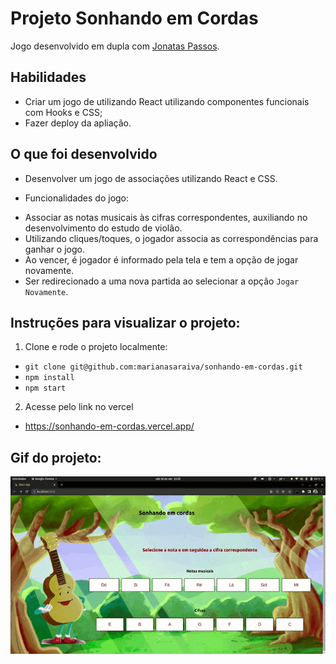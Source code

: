 # Projeto Sonhando em Cordas
Jogo desenvolvido em dupla com [Jonatas Passos](https://github.com/jonataspassos96).


## Habilidades

- Criar um jogo de utilizando React utilizando componentes funcionais com Hooks e CSS;
- Fazer deploy da apliação.


## O que foi desenvolvido

- Desenvolver um jogo de associações utilizando React e CSS.

* Funcionalidades do jogo:
- Associar as notas musicais às cifras correspondentes, auxiliando no desenvolvimento do estudo de violão.
- Utilizando cliques/toques, o jogador associa as correspondências para ganhar o jogo.
- Ao vencer, é jogador é informado pela tela e tem a opção de jogar novamente.
- Ser redirecionado a uma nova partida ao selecionar a opção `Jogar Novamente`.


## Instruções para visualizar o projeto:

1. Clone e rode o projeto localmente:
  * `git clone git@github.com:marianasaraiva/sonhando-em-cordas.git`
  * `npm install`
  * `npm start`

2. Acesse pelo link no vercel
  * https://sonhando-em-cordas.vercel.app/

## Gif do projeto:
<p align="center">
  <img  src="https://github.com/marianasaraiva/sonhando-em-cordas/blob/master/src/images/SonhandoEmCordas.gif" alt="Sonhando em Cordas Gif"/>
</p>
